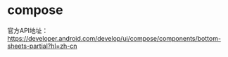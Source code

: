 # compose

官方API地址：https://developer.android.com/develop/ui/compose/components/bottom-sheets-partial?hl=zh-cn
